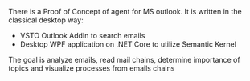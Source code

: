 There is a Proof of Concept of agent for MS outlook. It is written in the classical desktop way: 
- VSTO Outlook AddIn to search emails
- Desktop WPF application on .NET Core to utilize Semantic Kernel

The goal is analyze emails, read mail chains, determine importance of topics and visualize processes from emails chains

